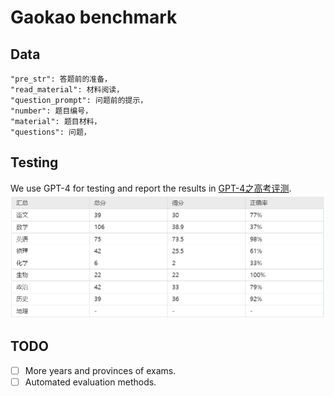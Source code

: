 # Gaokao benchmark

## Data
```shell
"pre_str": 答题前的准备，
"read_material": 材料阅读，
"question_prompt": 问题前的提示，
"number": 题目编号，
"material": 题目材料，
"questions": 问题，
```
## Testing
We use GPT-4 for testing and report the results in [GPT-4之高考评测](https://mp.weixin.qq.com/s/7fWnuSb9hBAh22lYMqSs9Q).![测试结果](./figures/results.png)
## TODO
- [ ] More years and provinces of exams.
- [ ] Automated evaluation methods.
